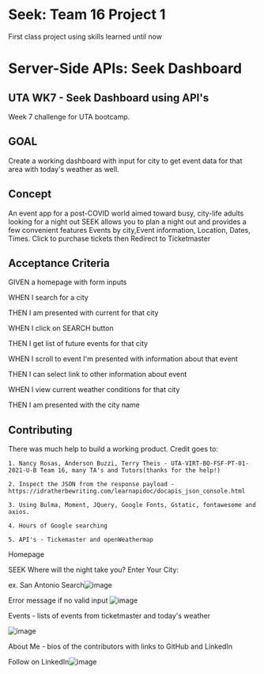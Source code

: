 # Seek: Team 16 Project 1
First class project using skills learned until now
# Server-Side APIs: Seek Dashboard

## UTA WK7 - Seek Dashboard using API's
Week 7 challenge for UTA bootcamp.

## GOAL
Create a working dashboard with input for city to get event data for that area with today's weather as well.

## Concept
An event app for a post-COVID world aimed toward busy, city-life adults looking for a night out
SEEK allows you to plan a night out and provides a few convenient features Events by city,Event information, Location,
Dates, Times. Click to purchase tickets then Redirect to Ticketmaster

## Acceptance Criteria
GIVEN a homepage with form inputs

WHEN I search for a city

THEN I am presented with current for that city

WHEN I click on SEARCH button

THEN I get list of future events for that city

WHEN I scroll to event I'm presented with information about that event

THEN I can select link to other information about event

WHEN I view current weather conditions for that city

THEN I am presented with the city name

## Contributing
There was much help to build a working product. Credit goes to:

    1. Nancy Rosas, Anderson Buzzi, Terry Theis - UTA-VIRT-BO-FSF-PT-01-2021-U-B Team 16, many TA's and Tutors(thanks for the help!)
   
    2. Inspect the JSON from the response payload - https://idratherbewriting.com/learnapidoc/docapis_json_console.html
   
    3. Using Bulma, Moment, JQuery, Google Fonts, Gstatic, fontawesome and axios. 
    
    4. Hours of Google searching

    5. API's - Tickemaster and openWeathermap

Homepage

SEEK
Where will the night take you?
Enter Your City:

ex. San Antonio
 Search![image](https://user-images.githubusercontent.com/76980137/113413380-30472d00-9380-11eb-818e-34288b935dab.png)

Error message if no valid input
![image](https://user-images.githubusercontent.com/76980137/113413457-5ec50800-9380-11eb-8ff2-9f2e3d961e03.png)



Events - lists of events from ticketmaster and today's weather

![image](https://user-images.githubusercontent.com/76980137/113413515-7ef4c700-9380-11eb-93a1-1fd38e890776.png)


About Me - bios of the contributors with links to GitHub and LinkedIn

Follow on LinkedIn![image](https://user-images.githubusercontent.com/76980137/113413602-a77cc100-9380-11eb-95f0-4b7db3bbb2d8.png)


